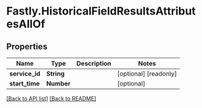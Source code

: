 # Fastly.HistoricalFieldResultsAttributesAllOf

## Properties

Name | Type | Description | Notes
------------ | ------------- | ------------- | -------------
**service_id** | **String** |  | [optional] [readonly] 
**start_time** | **Number** |  | [optional] 


[[Back to API list]](../../README.md#endpoints) [[Back to README]](../../README.md)
